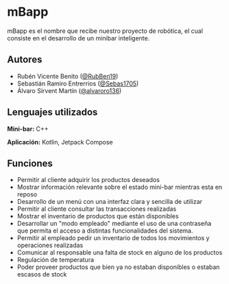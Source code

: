 
# mBapp

mBapp es el nombre que recibe nuestro proyecto de robótica, el cual consiste en el desarrollo de un minibar inteligente.
 


## Autores

- Rubén Vicente Benito ([@RubBen19](https://github.com/RubBen19))
- Sebastián Ramiro Entrerrios ([@Sebas1705](https://github.com/Sebas1705))
- Álvaro Sirvent Martín ([@alvaroro136](https://github.com/alvaroro136))

## Lenguajes utilizados

**Mini-bar:** C++

**Aplicación:** Kotlin, Jetpack Compose


## Funciones

- Permitir al cliente adquirir los productos deseados
- Mostrar información relevante sobre el estado mini-bar mientras esta en reposo
- Desarrollo de un menú con una interfaz clara y sencilla de utilizar
- Permitir al cliente consultar las transacciones realizadas
- Mostrar el inventario de productos que están disponibles
- Desarrollar un "modo empleado" mediante el uso de una contraseña que permita el acceso a distintas funcionalidades del sistema.
- Permitir al empleado pedir un inventario de todos los movimientos y operaciones realizadas
- Comunicar al responsable una falta de stock en alguno de los productos
- Regulación de temperatura
- Poder proveer productos que bien ya no estaban disponibles o estaban escasos de stock


